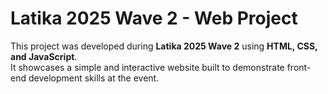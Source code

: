 # Latika 2025 Wave 2 - Web Project

This project was developed during **Latika 2025 Wave 2** using **HTML, CSS, and JavaScript**.  
It showcases a simple and interactive website built to demonstrate front-end development skills at the event.
